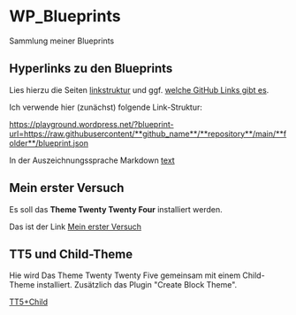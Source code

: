 # WP_Blueprints
Sammlung meiner Blueprints

## Hyperlinks zu den Blueprints
Lies hierzu die Seiten [linkstruktur](linkstruktur.md) und ggf. [welche GitHub Links gibt es](welche%20GitHub%20Links%20gibt%20es.md).

Ich verwende hier (zunächst) folgende Link-Struktur:

https://playground.wordpress.net/?blueprint-url=https://raw.githubusercontent/**github_name**/**repository**/main/**folder**/blueprint.json

In der Auszeichnungssprache Markdown [text](https://example.com)

## Mein erster Versuch
Es soll das **Theme Twenty Twenty Four** installiert werden.

Das ist der Link [Mein erster Versuch](https://playground.wordpress.net/?blueprint-url=https://raw.githubusercontent.com/elbsegler63/WP_Blueprints/main/01_TT4/blueprint.json)

## TT5 und Child-Theme
Hie wird Das Theme Twenty Twenty Five gemeinsam mit einem Child-Theme installiert. Zusätzlich das Plugin "Create Block Theme".

[TT5+Child](https://playground.wordpress.net/?blueprint-url=https%3A%2F%2Fraw.githubusercontent.com%2Felbsegler63%2FWP_Blueprints%2Fmain%2FTT5+Child%2Fblueprint.json)

